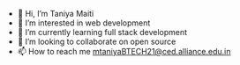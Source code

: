 - 👋 Hi, I’m Taniya Maiti
- 👀 I’m interested in web development
- 🌱 I’m currently learning full stack development
- 💞️ I’m looking to collaborate on open source
- 📫 How to reach me mtaniyaBTECH21@ced.alliance.edu.in

<!---
TaniyaM03/TaniyaM03 is a ✨ special ✨ repository because its `README.md` (this file) appears on your GitHub profile.
You can click the Preview link to take a look at your changes.
--->
